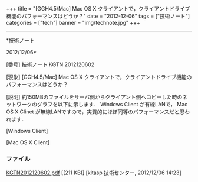﻿+++
title = "[GGH4.5/Mac] Mac OS X クライアントで，クライアントドライブ機能のパフォーマンスはどうか？"
date = "2012-12-06"
tags = ["技術ノート"]
categories = ["tech"]
banner = "img/technote.jpg"
+++

-----------------------------------------------------------------------------------------------------------------------------

*技術ノート

2012/12/06*


[番号]
技術ノート KGTN 2012120602

[現象]
[GGH4.5/Mac] Mac OS X
クライアントで，クライアントドライブ機能のパフォーマンスはどうか？

[説明]
約150MBのファイルをサーバ側からクライアント側へコピーした時のネットワークのグラフを以下に示します．
Windows Client が有線LANで， Mac OS X Clinet
が無線LANですので，実質的にほぼ同等のパフォーマンスだと思われます．

[Windows Client]

[Mac OS X Client]


### ファイル

 
 


[KGTN2012120602.pdf](http://techreport.kitasp.net/attachments/download/1140/KGTN2012120602.pdf)
 [(211 KB)] [kitasp 技術センター, 2012/12/06
14:23]


 


 

